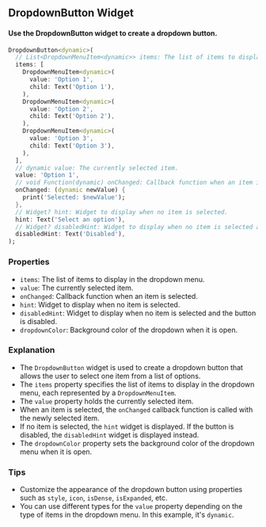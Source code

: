 ## DropdownButton Widget
#### Use the DropdownButton widget to create a dropdown button.

```dart
DropdownButton<dynamic>(
  // List<DropdownMenuItem<dynamic>> items: The list of items to display in the dropdown menu.
  items: [
    DropdownMenuItem<dynamic>(
      value: 'Option 1',
      child: Text('Option 1'),
    ),
    DropdownMenuItem<dynamic>(
      value: 'Option 2',
      child: Text('Option 2'),
    ),
    DropdownMenuItem<dynamic>(
      value: 'Option 3',
      child: Text('Option 3'),
    ),
  ],
  // dynamic value: The currently selected item.
  value: 'Option 1',
  // void Function(dynamic) onChanged: Callback function when an item is selected.
  onChanged: (dynamic newValue) {
    print('Selected: $newValue');
  },
  // Widget? hint: Widget to display when no item is selected.
  hint: Text('Select an option'),
  // Widget? disabledHint: Widget to display when no item is selected and the button is disabled.
  disabledHint: Text('Disabled'),
);

```

### Properties
- `items`: The list of items to display in the dropdown menu.
- `value`: The currently selected item.
- `onChanged`: Callback function when an item is selected.
- `hint`: Widget to display when no item is selected.
- `disabledHint`: Widget to display when no item is selected and the button is disabled.
- `dropdownColor`: Background color of the dropdown when it is open.

### Explanation
- The `DropdownButton` widget is used to create a dropdown button that allows the user to select one item from a list of options.
- The `items` property specifies the list of items to display in the dropdown menu, each represented by a `DropdownMenuItem`.
- The `value` property holds the currently selected item.
- When an item is selected, the `onChanged` callback function is called with the newly selected item.
- If no item is selected, the `hint` widget is displayed. If the button is disabled, the `disabledHint` widget is displayed instead.
- The `dropdownColor` property sets the background color of the dropdown menu when it is open.

### Tips
- Customize the appearance of the dropdown button using properties such as `style`, `icon`, `isDense`, `isExpanded`, etc.
- You can use different types for the `value` property depending on the type of items in the dropdown menu. In this example, it's `dynamic`.
